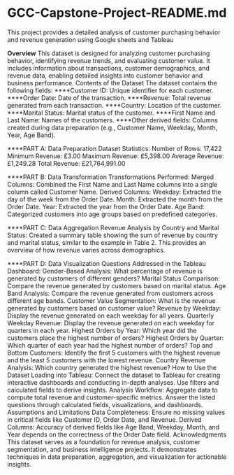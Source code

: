 # GCC-Capstone-Project-README.md
This project provides a detailed analysis of customer purchasing behavior and revenue generation using Google sheets and Tableau

**Overview**
This dataset is designed for analyzing customer purchasing behavior, identifying revenue trends, and evaluating customer value. It includes information about transactions, customer demographics, and revenue data, enabling detailed insights into customer behavior and business performance.
Contents of the Dataset
The dataset contains the following fields:
****Customer ID: Unique identifier for each customer.
****Order Date: Date of the transaction.
****Revenue: Total revenue generated from each transaction.
****Country: Location of the customer.
****Marital Status: Marital status of the customer.
****First Name and Last Name: Names of the customers.
****Other derived fields: Columns created during data preparation (e.g., Customer Name, Weekday, Month, Year, Age Band).

****PART A: Data Preparation
Dataset Statistics:
Number of Rows: 17,422
Minimum Revenue: £3.00
Maximum Revenue: £5,398.00
Average Revenue: £1,249.28
Total Revenue: £21,764,991.00

****PART B: Data Transformation
Transformations Performed:
Merged Columns:
Combined the First Name and Last Name columns into a single column called Customer Name.
Derived Columns:
Weekday: Extracted the day of the week from the Order Date.
Month: Extracted the month from the Order Date.
Year: Extracted the year from the Order Date.
Age Band: Categorized customers into age groups based on predefined categories.

****PART C: Data Aggregation
Revenue Analysis by Country and Marital Status:
Created a summary table showing the sum of revenue by country and marital status, similar to the example in Table 2. This provides an overview of how revenue varies across demographics.

****PART D: Data Visualization
Questions Addressed in the Tableau Dashboard:
Gender-Based Analysis:
What percentage of revenue is generated by customers of different genders?
Marital Status Comparison:
Compare the revenue generated by customers based on marital status.
Age Band Analysis:
Compare the revenue generated from customers across different age bands.
Customer Value Segmentation:
What is the revenue generated by customers based on customer value?
Revenue by Weekday:
Display the revenue generated on each weekday for all years.
Quarterly Weekday Revenue:
Display the revenue generated on each weekday for quarters in each year.
Highest Orders by Year:
Which year did the customers place the highest number of orders?
Highest Orders by Quarter:
Which quarter of each year had the highest number of orders?
Top and Bottom Customers:
Identify the first 5 customers with the highest revenue and the least 5 customers with the lowest revenue.
Country Revenue Analysis:
Which country generated the highest revenue?
How to Use the Dataset
Loading into Tableau:
Connect the dataset to Tableau for creating interactive dashboards and conducting in-depth analyses.
Use filters and calculated fields to derive insights.
Analysis Workflow:
Aggregate data to compute total revenue and customer-specific metrics.
Answer the listed questions through calculated fields, visualizations, and dashboards.
Assumptions and Limitations
Data Completeness:
Ensure no missing values in critical fields like Customer ID, Order Date, and Revenue.
Derived Columns:
Accuracy of derived fields like Age Band, Weekday, Month, and Year depends on the correctness of the Order Date field.
Acknowledgments
This dataset serves as a foundation for revenue analysis, customer segmentation, and business intelligence projects. It demonstrates techniques in data preparation, aggregation, and visualization for actionable insights.


